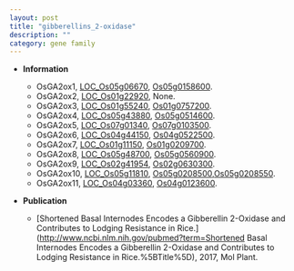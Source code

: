 ```yaml
---
layout: post
title: "gibberellins_2-oxidase"
description: ""
category: gene family
---
```


* **Information**  
    + OsGA2ox1, [LOC_Os05g06670](http://rice.uga.edu/cgi-bin/ORF_infopage.cgi?orf=LOC_Os05g06670), [Os05g0158600](https://rapdb.dna.affrc.go.jp/locus/?name=Os05g0158600).
    + OsGA2ox2, [LOC_Os01g22920](http://rice.uga.edu/cgi-bin/ORF_infopage.cgi?orf=LOC_Os01g22920), None.
    + OsGA2ox3, [LOC_Os01g55240](http://rice.uga.edu/cgi-bin/ORF_infopage.cgi?orf=LOC_Os01g55240), [Os01g0757200](https://rapdb.dna.affrc.go.jp/locus/?name=Os01g0757200).
    + OsGA2ox4, [LOC_Os05g43880](http://rice.uga.edu/cgi-bin/ORF_infopage.cgi?orf=LOC_Os05g43880), [Os05g0514600](https://rapdb.dna.affrc.go.jp/locus/?name=Os05g0514600).
    + OsGA2ox5, [LOC_Os07g01340](http://rice.uga.edu/cgi-bin/ORF_infopage.cgi?orf=LOC_Os07g01340), [Os07g0103500](https://rapdb.dna.affrc.go.jp/locus/?name=Os07g0103500).
    + OsGA2ox6, [LOC_Os04g44150](http://rice.uga.edu/cgi-bin/ORF_infopage.cgi?orf=LOC_Os04g44150), [Os04g0522500](https://rapdb.dna.affrc.go.jp/locus/?name=Os04g0522500).
    + OsGA2ox7, [LOC_Os01g11150](http://rice.uga.edu/cgi-bin/ORF_infopage.cgi?orf=LOC_Os01g11150), [Os01g0209700](https://rapdb.dna.affrc.go.jp/locus/?name=Os01g0209700).
    + OsGA2ox8, [LOC_Os05g48700](http://rice.uga.edu/cgi-bin/ORF_infopage.cgi?orf=LOC_Os05g48700), [Os05g0560900](https://rapdb.dna.affrc.go.jp/locus/?name=Os05g0560900).
    + OsGA2ox9, [LOC_Os02g41954](http://rice.uga.edu/cgi-bin/ORF_infopage.cgi?orf=LOC_Os02g41954), [Os02g0630300](https://rapdb.dna.affrc.go.jp/locus/?name=Os02g0630300).
    + OsGA2ox10, [LOC_Os05g11810](http://rice.uga.edu/cgi-bin/ORF_infopage.cgi?orf=LOC_Os05g11810), [Os05g0208500](https://rapdb.dna.affrc.go.jp/locus/?name=Os05g0208500),[Os05g0208550](https://rapdb.dna.affrc.go.jp/locus/?name=Os05g0208550).
    + OsGA2ox11, [LOC_Os04g03360](http://rice.uga.edu/cgi-bin/ORF_infopage.cgi?orf=LOC_Os04g03360), [Os04g0123600](https://rapdb.dna.affrc.go.jp/locus/?name=Os04g0123600).

* **Publication**  
    + [Shortened Basal Internodes Encodes a Gibberellin 2-Oxidase and Contributes to Lodging Resistance in Rice.](http://www.ncbi.nlm.nih.gov/pubmed?term=Shortened Basal Internodes Encodes a Gibberellin 2-Oxidase and Contributes to Lodging Resistance in Rice.%5BTitle%5D), 2017, Mol Plant.



